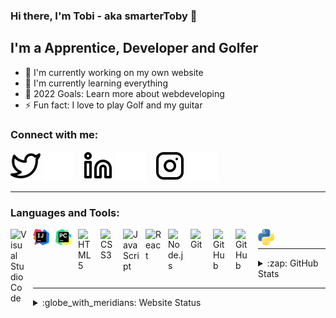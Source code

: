 ### Hi there, I'm Tobi - aka smarterToby 👋
## I'm a Apprentice, Developer and Golfer
- 🔭 I'm currently working on my own website
- 🌱 I'm currently learning everything 
- 🥅 2022 Goals: Learn more about webdeveloping
- ⚡ Fun fact: I love to play Golf and my guitar

### Connect with me:

[![website](./img/twitter-light.svg)](https://twitter.com/smarterToby#gh-light-mode-only)
[![website](./img/twitter-dark.svg)](https://twitter.com/smarterToby#gh-dark-mode-only)
&nbsp;&nbsp;
[![website](./img/linkedin-light.svg)](https://linkedin.com/in/tob#gh-light-mode-only)
[![website](./img/linkedin-dark.svg)](https://linkedin.com/in/tobiasreuss#gh-dark-mode-only)
&nbsp;&nbsp;
[![website](./img/instagram-light.svg)](https://instagram.com/i_love_tesla_too#gh-light-mode-only)
[![website](./img/instagram-dark.svg)](https://instagram.com/i_love_tesla_too#gh-dark-mode-only)
<br/>


---

### Languages and Tools:

<img align="left" alt="Visual Studio Code" width="26px" src="https://cdn.jsdelivr.net/gh/devicons/devicon/icons/vscode/vscode-original.svg" style="padding-right:10px;" />
<img align="left" alt="IntelliJ" width="26px" src="./img/IntelliJ_IDEA.svg" style="padding-right:10px;" />
<img align="left" alt="PyCharm" width="26px" src="./img/PyCharm.svg" style="padding-right:10px;" />
<img align="left" alt="HTML5" width="26px" src="https://cdn.jsdelivr.net/gh/devicons/devicon/icons/html5/html5-original.svg" style="padding-right:10px;" />
<img align="left" alt="CSS3" width="26px" src="https://cdn.jsdelivr.net/gh/devicons/devicon/icons/css3/css3-original.svg" style="padding-right:10px;" />
<!-- [<img align="left" alt="Sass" width="26px" src="https://cdn.jsdelivr.net/gh/devicons/devicon/icons/sass/sass-original.svg" style="padding-right:10px;" />][cssplaylist] -->
<img align="left" alt="JavaScript" width="26px" src="https://cdn.jsdelivr.net/gh/devicons/devicon/icons/javascript/javascript-original.svg" style="padding-right:10px;" />
<img align="left" alt="React" width="26px" src="https://cdn.jsdelivr.net/gh/devicons/devicon/icons/react/react-original.svg" style="padding-right:10px;" />
<!-- [<img align="left" alt="Gatsby" width="26px" src="https://cdn.jsdelivr.net/gh/devicons/devicon/icons/gatsby/gatsby-original.svg" style="padding-right:10px;" />][webdevplaylist] -->
<!-- [<img align="left" alt="GraphQL" width="26px" src="https://cdn.jsdelivr.net/gh/devicons/devicon/icons/graphql/graphql-plain.svg" style="padding-right:10px;" />][webdevplaylist] -->
<img align="left" alt="Node.js" width="26px" src="https://cdn.jsdelivr.net/gh/devicons/devicon/icons/nodejs/nodejs-original.svg" style="padding-right:10px;" />
<!-- [<img align="left" alt="Deno" width="26px" src="./img/deno-light.svg" style="padding-right:10px;" />][webdevplaylist] -->
<!-- [<img align="left" alt="MongoDB" width="26px" src="https://cdn.jsdelivr.net/gh/devicons/devicon/icons/mongodb/mongodb-original.svg" style="padding-right:10px;" />][webdevplaylist] -->
<!-- [<img align="left" alt="MySQL" width="26px" src="https://cdn.jsdelivr.net/gh/devicons/devicon/icons/mysql/mysql-original.svg" style="padding-right:10px;" />][webdevplaylist] -->
<img align="left" alt="Git" width="26px" src="https://cdn.jsdelivr.net/gh/devicons/devicon/icons/git/git-original.svg" style="padding-right:10px;" />
<img align="left" alt="GitHub" width="26px" src="https://user-images.githubusercontent.com/3369400/139447912-e0f43f33-6d9f-45f8-be46-2df5bbc91289.png#gh-dark-mode-only" style="padding-right:10px;" />
<img align="left" alt="GitHub" width="26px" src="https://user-images.githubusercontent.com/3369400/139448065-39a229ba-4b06-434b-bc67-616e2ed80c8f.png#gh-light-mode-only" style="padding-right:10px;" />
<!-- <img align="left" alt="Terminal" width="26px" src="./img/terminal-light.svg" />(https://www.youtube.com/playlist?list=PLkwxH9e_vrAJ0WbEsFA9W3I1W-g_BTsbt#gh-light-mode-only) -->
<!-- [<img align="left" alt="Terminal" width="26px" src="./img/terminal-dark.svg" />](https://www.youtube.com/playlist?list=PLkwxH9e_vrAJ0WbEsFA9W3I1W-g_BTsbt#gh-dark-mode-only) -->
<align="left" alt="Java" width="26px" src="./img/java.svg" style="padding-right:10px;" />
<img align="left" alt="Python" width="26px" src="./img/python.svg" style="padding-right:10px;" />
<br/>


---

<details>
  <summary>:zap: GitHub Stats</summary>
  <br/>

  ![Tobi's GitHub stats](https://github-readme-stats.vercel.app/api?username=smarterToby&show_icons=true&theme=radical&hide_border=true)

</details>

---

<details>
  <summary>:globe_with_meridians: Website Status</summary>
  <br/>
  I host my website with Netlify
  Here you can see the status
  <br/>
  Website status 
  <br/> 
  ![Netlify Status](https://api.netlify.com/api/v1/badges/8d9aefa6-cb04-43d7-83c2-3f6663cd5b97/deploy-status)](https://app.netlify.com/sites/jazzy-dusk-e57f62/deploys)
</details>
 
